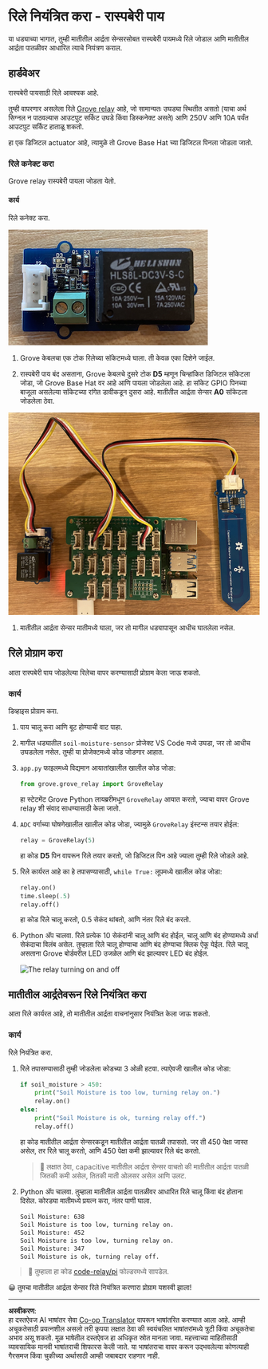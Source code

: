 <!--
CO_OP_TRANSLATOR_METADATA:
{
  "original_hash": "66b81165e60f8f169bd52a401b6a0f8b",
  "translation_date": "2025-08-27T11:23:11+00:00",
  "source_file": "2-farm/lessons/3-automated-plant-watering/pi-relay.md",
  "language_code": "mr"
}
-->
# रिले नियंत्रित करा - रास्पबेरी पाय

या धड्याच्या भागात, तुम्ही मातीतील आर्द्रता सेन्सरसोबत रास्पबेरी पायमध्ये रिले जोडाल आणि मातीतील आर्द्रता पातळीवर आधारित त्याचे नियंत्रण कराल.

## हार्डवेअर

रास्पबेरी पायसाठी रिले आवश्यक आहे.

तुम्ही वापरणार असलेला रिले [Grove relay](https://www.seeedstudio.com/Grove-Relay.html) आहे, जो सामान्यतः उघड्या स्थितीत असतो (याचा अर्थ सिग्नल न पाठवल्यास आउटपुट सर्किट उघडे किंवा डिस्कनेक्ट असते) आणि 250V आणि 10A पर्यंत आउटपुट सर्किट हाताळू शकतो.

हा एक डिजिटल actuator आहे, त्यामुळे तो Grove Base Hat च्या डिजिटल पिनला जोडला जातो.

### रिले कनेक्ट करा

Grove relay रास्पबेरी पायला जोडता येतो.

#### कार्य

रिले कनेक्ट करा.

![A grove relay](../../../../../translated_images/grove-relay.d426958ca210fbd0fb7983d7edc069d46c73a8b0a099d94797bd756f7b6bb6be.mr.png)

1. Grove केबलचा एक टोक रिलेच्या सॉकेटमध्ये घाला. ती केवळ एका दिशेने जाईल.

1. रास्पबेरी पाय बंद असताना, Grove केबलचे दुसरे टोक **D5** म्हणून चिन्हांकित डिजिटल सॉकेटला जोडा, जो Grove Base Hat वर आहे आणि पायला जोडलेला आहे. हा सॉकेट GPIO पिनच्या बाजूला असलेल्या सॉकेटच्या रांगेत डावीकडून दुसरा आहे. मातीतील आर्द्रता सेन्सर **A0** सॉकेटला जोडलेला ठेवा.

![The grove relay connected to the D5 socket, and the soil moisture sensor connected to the A0 socket](../../../../../translated_images/pi-relay-and-soil-moisture-sensor.02f3198975b8c53e69ec716cd2719ce117700bd1fc933eaf93476c103c57939b.mr.png)

1. मातीतील आर्द्रता सेन्सर मातीमध्ये घाला, जर तो मागील धड्यापासून आधीच घातलेला नसेल.

## रिले प्रोग्राम करा

आता रास्पबेरी पाय जोडलेल्या रिलेचा वापर करण्यासाठी प्रोग्राम केला जाऊ शकतो.

### कार्य

डिव्हाइस प्रोग्राम करा.

1. पाय चालू करा आणि बूट होण्याची वाट पाहा.

1. मागील धड्यातील `soil-moisture-sensor` प्रोजेक्ट VS Code मध्ये उघडा, जर तो आधीच उघडलेला नसेल. तुम्ही या प्रोजेक्टमध्ये कोड जोडणार आहात.

1. `app.py` फाइलमध्ये विद्यमान आयातांखालील खालील कोड जोडा:

    ```python
    from grove.grove_relay import GroveRelay
    ```

    हा स्टेटमेंट Grove Python लायब्ररीमधून `GroveRelay` आयात करतो, ज्याचा वापर Grove relay शी संवाद साधण्यासाठी केला जातो.

1. `ADC` वर्गाच्या घोषणेखालील खालील कोड जोडा, ज्यामुळे `GroveRelay` इंस्टन्स तयार होईल:

    ```python
    relay = GroveRelay(5)
    ```

    हा कोड **D5** पिन वापरून रिले तयार करतो, जो डिजिटल पिन आहे ज्याला तुम्ही रिले जोडले आहे.

1. रिले कार्यरत आहे का हे तपासण्यासाठी, `while True:` लूपमध्ये खालील कोड जोडा:

    ```python
    relay.on()
    time.sleep(.5)
    relay.off()
    ```

    हा कोड रिले चालू करतो, 0.5 सेकंद थांबतो, आणि नंतर रिले बंद करतो.

1. Python अ‍ॅप चालवा. रिले प्रत्येक 10 सेकंदांनी चालू आणि बंद होईल, चालू आणि बंद होण्यामध्ये अर्धा सेकंदाचा विलंब असेल. तुम्हाला रिले चालू होण्याचा आणि बंद होण्याचा क्लिक ऐकू येईल. रिले चालू असताना Grove बोर्डवरील LED उजळेल आणि बंद झाल्यावर LED बंद होईल.

    ![The relay turning on and off](../../../../../images/relay-turn-on-off.gif)

## मातीतील आर्द्रतेवरून रिले नियंत्रित करा

आता रिले कार्यरत आहे, तो मातीतील आर्द्रता वाचनांनुसार नियंत्रित केला जाऊ शकतो.

### कार्य

रिले नियंत्रित करा.

1. रिले तपासण्यासाठी तुम्ही जोडलेला कोडच्या 3 ओळी हटवा. त्याऐवजी खालील कोड जोडा:

    ```python
    if soil_moisture > 450:
        print("Soil Moisture is too low, turning relay on.")
        relay.on()
    else:
        print("Soil Moisture is ok, turning relay off.")
        relay.off()
    ```

    हा कोड मातीतील आर्द्रता सेन्सरकडून मातीतील आर्द्रता पातळी तपासतो. जर ती 450 पेक्षा जास्त असेल, तर रिले चालू करतो, आणि 450 पेक्षा कमी झाल्यावर रिले बंद करतो.

    > 💁 लक्षात ठेवा, capacitive मातीतील आर्द्रता सेन्सर वाचतो की मातीतील आर्द्रता पातळी जितकी कमी असेल, तितकी माती ओलसर असेल आणि उलट.

1. Python अ‍ॅप चालवा. तुम्हाला मातीतील आर्द्रता पातळीवर आधारित रिले चालू किंवा बंद होताना दिसेल. कोरड्या मातीमध्ये प्रयत्न करा, नंतर पाणी घाला.

    ```output
    Soil Moisture: 638
    Soil Moisture is too low, turning relay on.
    Soil Moisture: 452
    Soil Moisture is too low, turning relay on.
    Soil Moisture: 347
    Soil Moisture is ok, turning relay off.
    ```

> 💁 तुम्हाला हा कोड [code-relay/pi](../../../../../2-farm/lessons/3-automated-plant-watering/code-relay/pi) फोल्डरमध्ये सापडेल.

😀 तुमचा मातीतील आर्द्रता सेन्सर रिले नियंत्रित करणारा प्रोग्राम यशस्वी झाला!

---

**अस्वीकरण**:  
हा दस्तऐवज AI भाषांतर सेवा [Co-op Translator](https://github.com/Azure/co-op-translator) वापरून भाषांतरित करण्यात आला आहे. आम्ही अचूकतेसाठी प्रयत्नशील असलो तरी कृपया लक्षात ठेवा की स्वयंचलित भाषांतरांमध्ये त्रुटी किंवा अचूकतेचा अभाव असू शकतो. मूळ भाषेतील दस्तऐवज हा अधिकृत स्रोत मानला जावा. महत्त्वाच्या माहितीसाठी व्यावसायिक मानवी भाषांतराची शिफारस केली जाते. या भाषांतराचा वापर करून उद्भवलेल्या कोणत्याही गैरसमज किंवा चुकीच्या अर्थासाठी आम्ही जबाबदार राहणार नाही.